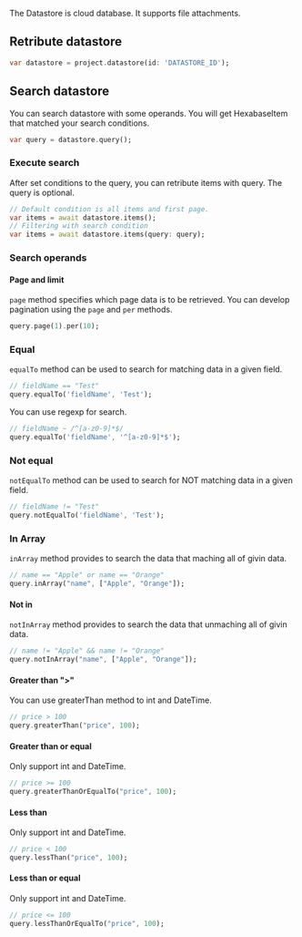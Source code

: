 The Datastore is cloud database. It supports file attachments.

## Retribute datastore

```dart
var datastore = project.datastore(id: 'DATASTORE_ID');
```

## Search datastore

You can search datastore with some operands. You will get HexabaseItem that matched your search conditions.

```dart
var query = datastore.query();
```

### Execute search

After set conditions to the query, you can retribute items with query. The query is optional.

```dart
// Default condition is all items and first page.
var items = await datastore.items();
// Filtering with search condition
var items = await datastore.items(query: query);
```

### Search operands

#### Page and limit

`page` method specifies which page data is to be retrieved. You can develop pagination using the `page` and `per` methods.

```dart
query.page(1).per(10);
```

### Equal

`equalTo` method can be used to search for matching data in a given field.

```dart
// fieldName == "Test"
query.equalTo('fieldName', 'Test');
```

You can use regexp for search.

```dart
// fieldName ~ /^[a-z0-9]*$/
query.equalTo('fieldName', '^[a-z0-9]*$');
```

### Not equal

`notEqualTo` method can be used to search for NOT matching data in a given field.

```dart
// fieldName != "Test"
query.notEqualTo('fieldName', 'Test');
```

### In Array

`inArray` method provides to search the data that maching all of givin data.

```dart
// name == "Apple" or name == "Orange"
query.inArray("name", ["Apple", "Orange"]);
```

#### Not in

`notInArray` method provides to search the data that unmaching all of givin data.

```dart
// name != "Apple" && name != "Orange"
query.notInArray("name", ["Apple", "Orange"]);
```

#### Greater than ">"

You can use greaterThan method to int and DateTime.

```dart
// price > 100
query.greaterThan("price", 100);
```

#### Greater than or equal

Only support int and DateTime.

```dart
// price >= 100
query.greaterThanOrEqualTo("price", 100);
```

#### Less than

Only support int and DateTime.

```dart
// price < 100
query.lessThan("price", 100);
```

#### Less than or equal

Only support int and DateTime.

```dart
// price <= 100
query.lessThanOrEqualTo("price", 100);
```

